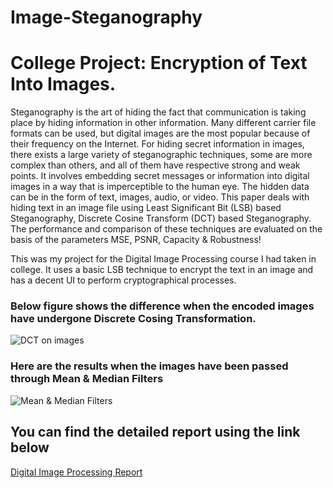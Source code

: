 # Image-Steganography
<h1>College Project: Encryption of Text Into Images. </h1>
<p>
Steganography is the art of hiding the fact that communication is taking place by hiding information in other information. Many different carrier file formats can be used, but digital images are the most popular because of their frequency on the Internet. For hiding secret information in images, there exists a large variety of steganographic techniques, some are more complex than others, and all of them have respective strong and weak points. It involves embedding secret messages or information into digital images in a way that is imperceptible to the human eye. The hidden data can be in the form of text, images, audio, or video. This paper deals with hiding text in an image file using Least Significant Bit (LSB) based Steganography, Discrete Cosine Transform (DCT) based Steganography. The performance and comparison of these  techniques are evaluated on the basis of the parameters MSE, PSNR, Capacity & Robustness! </p>

 This was my project for the Digital Image Processing course I had taken in college. It uses a basic LSB technique to encrypt the text in an image and has a decent UI to perform cryptographical processes.

<h3>Below figure shows the difference when the encoded images have undergone Discrete Cosing Transformation.</h3>
<img alt = "DCT on images"  src= "https://github.com/kunaltilaganji/Image-Steganography/assets/77935694/e41567ad-d4eb-4a13-95d2-0058f688010e"  >


<h3>Here are the results when the images have been passed through Mean & Median Filters</h3>
<img alt = "Mean & Median Filters" src = "https://github.com/kunaltilaganji/Image-Steganography/assets/77935694/9f548c2e-1abe-4617-be70-8a87ba96a17d">
<br>


<h2>You can find the detailed report using the link below</h2>
<a  href = "https://viswharajhospital-my.sharepoint.com/:w:/g/personal/1032202057_mitwpu_ac_in/EaHcB5sRr35DlvDxiJqHT4sBMPXlzjNMLPgO3U0nOWHFOw" target="_blank" >Digital Image Processing Report </a>

